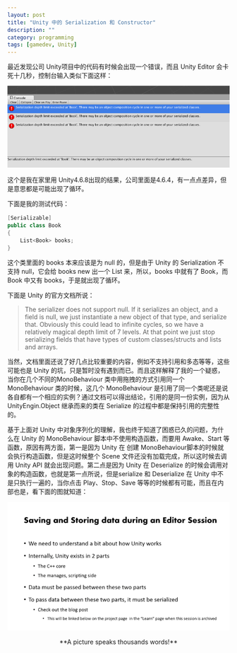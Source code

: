 ```yaml
---
layout: post
title: "Unity 中的 Serialization 和 Constructor"
description: ""
category: programming
tags: [gamedev, Unity]
---
```

最近发现公司 Unity项目中的代码有时候会出现一个错误，而且 Unity Editor 会卡死十几秒，控制台输入类似下面这样：

![unity-serialize](/assets/picture/201607/unity-serialize.png)

这个是我在家里用 Unity4.6.8出现的结果，公司里面是4.6.4，有一点点差异，但是意思都是可能出现了循环。

下面是我的测试代码：
```C#
[Serializable]
public class Book
{
	List<Book> books;
}
```
这个类里面的 books 本来应该是为 null 的，但是由于 Unity 的 Serialization 不支持 null，它会给 books new 出一个 List 来，所以，books 中就有了 Book，而 Book 中又有 books，于是就出现了循环。

下面是 Unity 的官方文档所说：
> The serializer does not support null. If it serializes an object, and a field is null, we just instantiate a new object of that type, and serialize that. Obviously this could lead to infinite cycles, so we have a relatively magical depth limit of 7 levels. At that point we just stop serializing fields that have types of custom classes/structs and lists and arrays.

当然，文档里面还说了好几点比较重要的内容，例如不支持引用和多态等等，这些可能也是 Unity 的坑，只是暂时没有遇到而已。而且这样解释了我的一个疑惑，当你在几个不同的MonoBehaviour 类中用拖拽的方式引用同一个 MonoBehaviour 类的时候，这几个 MonoBehaviour 是引用了同一个类呢还是说各自都有一个相应的实例？通过文档可以得出结论，引用的是同一份实例，因为从 UnityEngin.Object 继承而来的类在 Serialize 的过程中都是保持引用的完整性的。

基于上面对 Unity 中对象序列化的理解，我也终于知道了困惑已久的问题，为什么在 Unity 的 MonoBehaviour 脚本中不使用构造函数，而要用 Awake、Start 等函数，原因有两方面，第一是因为 Unity 在 创建 MonoBehaviour脚本的时候就会执行构造函数，但是这时候整个 Scene 文件还没有加载完成，所以这时候去调用 Unity API 就会出现问题。第二点是因为 Unity 在 Deserialize 的时候会调用对象的构造函数，也就是第一点所说，但是serialize 和 Deserialize 在 Unity 中不是只执行一遍的，当你点击 Play、Stop、Save 等等的时候都有可能，而且在内部也是，看下面的图就知道：

![unity-serialize-internal](/assets/picture/201607/unity-internal-serialize.png)

<center>**A picture speaks thousands words!**</center>
